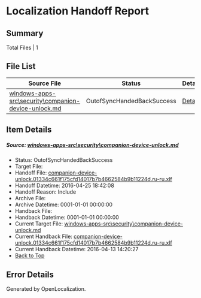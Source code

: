 # <a name='report-top'></a> Localization Handoff Report

## Summary
 Total Files | 1

## File List
 Source File | Status | Details 
 ----------- | ------ | ------- 
 [windows-apps-src\security\companion-device-unlock.md](https://github.com/Microsoft/windows-apps/blob/2e646aca576b248ae9c940af980b18a3f24bd4df/windows-apps-src/security/companion-device-unlock.md) | OutofSyncHandedBackSuccess | [Details](#a262c06fec086ab6a37e7033f4d6b19607722b443511)

## Item Details
##### <a name='a262c06fec086ab6a37e7033f4d6b19607722b443511'></a> Source: [windows-apps-src\security\companion-device-unlock.md](https://github.com/Microsoft/windows-apps/blob/2e646aca576b248ae9c940af980b18a3f24bd4df/windows-apps-src/security/companion-device-unlock.md)
* Status: OutofSyncHandedBackSuccess
* Target File: 
* Handoff File: [companion-device-unlock.01334c661f175cfd14017b7b4662584b9b11224d.ru-ru.xlf](https://github.com/Microsoft/WDG.handoff/blob/4d32889f0c2ae94c28d62494e63fc230ec9d514e/ol-handoff/Microsoft/windows-apps.ru-ru/master/companion-device-unlock.01334c661f175cfd14017b7b4662584b9b11224d.ru-ru.xlf)
* Handoff Datetime: 2016-04-25 18:42:08
* Handoff Reason: Include
* Archive File: 
* Archive Datetime: 0001-01-01 00:00:00
* Handback File: 
* Handback Datetime: 0001-01-01 00:00:00
* Current Target File: [windows-apps-src\security\companion-device-unlock.md](https://github.com/Microsoft/windows-apps.ru-ru/blob/f26386d3135de516fc39f61f2da69e395c788cc7/windows-apps-src/security/companion-device-unlock.md)
* Current Handback File: [companion-device-unlock.01334c661f175cfd14017b7b4662584b9b11224d.ru-ru.xlf](https://github.com/Microsoft/WDG.handback/blob/70ba6fffae7ef0d1dd38768f01d259194a3bb24a/ol-handback/Microsoft/windows-apps.ru-ru/master/companion-device-unlock.01334c661f175cfd14017b7b4662584b9b11224d.ru-ru.xlf)
* Current Handback Datetime: 2016-04-13 14:20:27
* [Back to Top](#report-top)


## Error Details

Generated by OpenLocalization.
